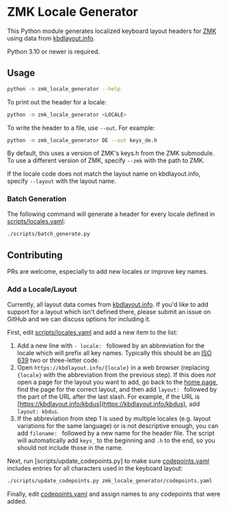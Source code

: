 # ZMK Locale Generator

This Python module generates localized keyboard layout headers for [ZMK](https://zmk.dev) using data from [kbdlayout.info](https://kbdlayout.info/).

Python 3.10 or newer is required.

## Usage

```sh
python -m zmk_locale_generator --help
```

To print out the header for a locale:

```sh
python -m zmk_locale_generator <LOCALE>
```

To write the header to a file, use `--out`. For example:

```sh
python -m zmk_locale_generator DE --out keys_de.h
```

By default, this uses a version of ZMK's keys.h from the ZMK submodule. To use a different version of ZMK, specify `--zmk` with the path to ZMK.

If the locale code does not match the layout name on kbdlayout.info, specify `--layout` with the layout name.

### Batch Generation

The following command will generate a header for every locale defined in [scripts/locales.yaml](scripts/locales.yaml):

```sh
./scripts/batch_generate.py
```

## Contributing

PRs are welcome, especially to add new locales or improve key names.

### Add a Locale/Layout

Currently, all layout data comes from [kbdlayout.info](https://kbdlayout.info). If you'd like to add support for a layout which isn't defined there, please submit an issue on GitHub and we can discuss options for including it.

First, edit [scripts/locales.yaml](scripts/locales.yaml) and add a new item to the list:

1. Add a new line with `- locale: ` followed by an abbreviation for the locale which will prefix all key names. Typically this should be an [ISO 639](https://en.wikipedia.org/wiki/List_of_ISO_639-1_codes) two or three-letter code.
1. Open `https://kbdlayout.info/{locale}` in a web browser (replacing `{locale}` with the abbreviation from the previous step). If this does _not_ open a page for the layout you want to add, go back to the [home page](https://kbdlayout.info), find the page for the correct layout, and then add `layout: ` followed by the part of the URL after the last slash. For example, if the URL is [https://kbdlayout.info/kbdus](https://kbdlayout.info/kbdus), add `layout: kbdus`.
1. If the abbreviation from step 1 is used by multiple locales (e.g. layout variations for the same language) or is not descriptive enough, you can add `filename: ` followed by a new name for the header file. The script will automatically add `keys_` to the beginning and `.h` to the end, so you should not include those in the name.

Next, run [scripts/update_codepoints.py] to make sure [codepoints.yaml](zmk_locale_generator/codepoints.yaml) includes entries for all characters used in the keyboard layout:

```sh
./scripts/update_codepoints.py zmk_locale_generator/codepoints.yaml
```

Finally, edit [codepoints.yaml](zmk_locale_generator/codepoints.yaml) and assign names to any codepoints that were added.
